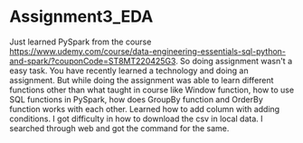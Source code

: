 # Assignment3_EDA
Just learned PySpark from the course https://www.udemy.com/course/data-engineering-essentials-sql-python-and-spark/?couponCode=ST8MT220425G3. So doing assignment wasn't a easy task. You have recently learned a technology and doing an assignment.
But while doing the assignment was able to learn different functions other than what taught in course like Window function, how to use SQL functions in PySpark, how does GroupBy function and OrderBy function works with each other.
Learned how to add column with adding conditions.
I got difficulty in how to download the csv in local data. I searched through web and got the command for the same.
